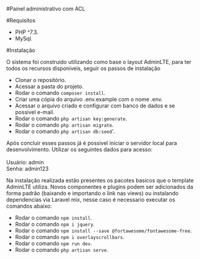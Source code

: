 #Painel administrativo com ACL

#Requisitos

* PHP ^7.3.
* MySql.

#Instalação

<p>O sistema foi construido utilizando como base o layout AdminLTE, para ter todos os recursos disponiveis, seguir os passos de instalação</p>

* Clonar o repositório.
* Acessar a pasta do projeto.
* Rodar o comando `composer install`.
* Criar uma cópia do arquivo .env.example com o nome .env.
* Acessar o arquivo criado e configurar com banco de dados e se possivel e-mail.
* Rodar o comando `php artisan key:generate`.
* Rodar o comando `php artisan migrate`.
* Rodar o comando `php artisan db:seed`'.

<p>Após concluir esses passos já é possivel iniciar o servidor local para desenvolvimento. Utilizar os seguintes dados para acesso:<br><br>
Usuário: admin <br>
Senha: admin123
</p>

<p>Na instalação realizada estão presentes os pacotes basicos que o template AdminLTE utiliza. Novos componentes e plugins podem ser adicionados da forma padrão (baixando e importando o link nas views) ou instalando dependencias via Laravel mix, nesse caso é necessario executar os comandos abaixo:</p>

* Rodar o comando `npm install`.
* Rodar o comando `npm i jquery`.
* Rodar o comando `npm install --save @fortawesome/fontawesome-free`.
* Rodar o comando `npm i overlayscrollbars`.
* Rodar o comando `npm run dev`.
* Rodar o comando `php artisan serve`.


